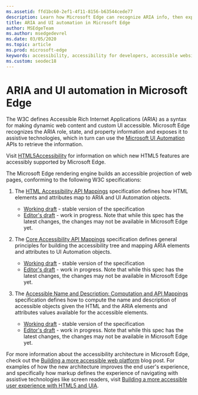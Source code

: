 ```yaml
---
ms.assetid: ffd1bc60-2ef1-4f11-8156-b63544cede77
description: Learn how Microsoft Edge can recognize ARIA info, then expose it to assistive technologies that can then use Microsoft UI Automation APIs.
title: ARIA and UI automation in Microsoft Edge
author: MSEdgeTeam
ms.author: msedgedevrel
ms.date: 03/05/2020
ms.topic: article
ms.prod: microsoft-edge
keywords: accessibility, accessibility for developers, accessible websites, edge, web development, ARIA, developer, UIA, UI Automation
ms.custom: seodec18
---
```


# ARIA and UI automation in Microsoft Edge

The W3C defines Accessible Rich Internet Applications (ARIA) as a syntax for making dynamic web content and custom UI accessible. Microsoft Edge recognizes the ARIA role, state, and property information and exposes it to assistive technologies, which in turn can use the [Microsoft UI Automation](https://blogs.msdn.microsoft.com/winuiautomation/) APIs to retrieve the information. 

Visit [HTML5Accessibility](https://html5accessibility.com) for information on which new HTML5 features are accessibly supported by Microsoft Edge.

The Microsoft Edge rendering engine builds an accessible projection of web pages, conforming to the following W3C specifications:

1. The [HTML Accessibility API Mappings](https://w3.org/TR/html-aam-1.0/) specification defines how HTML elements and attributes map to ARIA and UI Automation objects.
   * [Working draft](https://w3.org/TR/html-aam-1.0/) - stable version of the specification
   * [Editor's draft](https://w3c.github.io/html-aam/) - work in progress. Note that while this spec has the latest changes, the changes may not be available in Microsoft Edge yet.


2. The [Core Accessibility API Mappings](https://w3.org/TR/core-aam-1.1/) specification defines general principles for building the accessibility tree and mapping ARIA elements and attributes to UI Automation objects.
   * [Working draft](https://w3.org/TR/core-aam-1.1/) - stable version of the specification
   * [Editor's draft](https://w3c.github.io/core-aam/) - work in progress. Note that while this spec has the latest changes, the changes may not be available in Microsoft Edge yet.  

3. The [Accessible Name and Description: Computation and API Mappings](https://w3.org/TR/accname-aam-1.1/) specification defines how to compute the name and description of accessible objects given the HTML and the ARIA elements and attributes values available for the accessible elements.
   * [Working draft](https://w3.org/TR/accname-aam-1.1/) - stable version of the specification  
   * [Editor's draft](https://w3c.github.io/accname/) - work in progress. Note that while this spec has the latest changes, the changes may not be available in Microsoft Edge yet.   

For more information about the accessibility architecture in Microsoft Edge, check out the [Building a more accessible web platform](https://blogs.windows.com/msedgedev/2016/04/20/building-a-more-accessible-web-platform/) blog post.  For examples of how the new architecture improves the end user's experience, and specifically how markup defines the experience of navigating with assistive technologies like screen readers, visit [Building a more accessible user experience with HTML5 and UIA](https://blogs.windows.com/msedgedev/2016/05/12/accessible-ux-with-html5-and-uia/).
